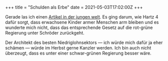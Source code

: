 +++
title = "Schulden als Erbe"
date = 2021-05-03T17:02:00Z
+++


Gerade las ich einen [Artikel in der jungen welt](https://www.jungewelt.de/artikel/400765.armut-per-gesetz-schulden-als-erbe.html). Es ging darum, wie Hartz 4 dafür sorgt, dass erwachsene Kinder armer Menschen arm bleiben und es wunderte mich nicht, dass das entsprechende Gesetz auf die rot-grüne Regierung unter Schröder zurückgeht.

Der Architekt des besten Niedriglohnsektors — ich würde mich dafür ja eher schämen — würde im Herbst gerne Kanzler werden. Ich bin auch nicht überzeugt, dass es unter einer schwar-grünen Regierung besser wäre.